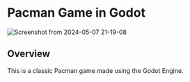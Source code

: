 # Pacman Game in Godot

![Screenshot from 2024-05-07 21-19-08](https://github.com/mrnathi99/Pacman/assets/164249333/f77c23d3-0a2b-4209-aa7e-b66049b98dcc)


## Overview

This is a classic Pacman game made using the Godot Engine.


